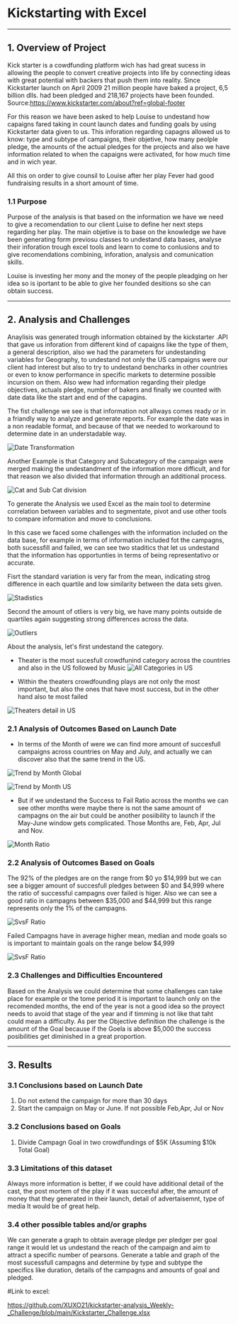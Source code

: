 # Kickstarting with Excel

---

## 1. Overview of Project

Kick starter is a cowdfunding platform wich has had great sucess in allowing the people to convert creative projects into life by connecting ideas with great potential with backers that push them into reality. Since Kickstarter launch on April 2009 21 million people have baked a project, 6,5 billion dlls. had been pledged and 218,167 projects have been founded. Source:https://www.kickstarter.com/about?ref=global-footer

For this reason we have been asked to help Louise to undestand how capaigns fared taking in count launch dates and funding goals by using Kickstarter data given to us. This inforation regarding capagns allowed us to know: type and subtype of campaigns, their objetive, how many peolple pledge, the amounts of the actual pledges for the projects and also we have information related to when the capaigns were activated, for how much time and in wich year.

All this on order to give counsil to Louise after her play Fever had good fundraising results in a short amount of time.

### 1.1 Purpose

Purpose of the analysis is that based on the information we have we need to give a recomendation to our client Luise to define her next steps regarding her play. The main objetive is to base on the knowledge we have been generating form previosu classes to undestand data bases, analyse their inforation trough excel tools and learn to come to conlusions and to give recomendations combining, inforation, analysis and comunication skills.

Louise is investing her mony and the money of the people pleadging on her idea so is iportant to be able to give her founded desitions so she can obtain success.

---

## 2. Analysis and Challenges

Anaylisis was generated trough information obtained by the kickstarter .API that gave us inforation from different kind of capaigns like the type of them, a general description, also we had the parameters for undestanding variables for Geography, to undestand not only the US campaigns were our client had interest but also to try to undestand bencharks in other countries or even to know performance in specific markets to determine possible incursion on them. Also wew had information regarding their pledge objectives, actuals pledge, number of bakers and finally we counted with date data like the start and end of the capagins.

The fist challenge we see is that information not allways comes ready or in a friandly way to analyze and generate reports. For example the date was in a non readable format, and because of that we needed to workaround to determine date in an understadable way.

![Date Transformation](/Format%20Date.png)

Another Example is that Category and Subcategory of the campaign were merged making the undestandment of the information more difficult, and for that reason we also divided that information through an additional process.

![Cat and Sub Cat division](/CatDiv.png)

To generate the Analysis we used Excel as the main tool to determine correlation between variables and to segmentate, pivot and use other tools to compare information and move to conclusions.

In this case we faced some challenges with the information included on the data base, for example in terms of information included fot the campagns, both sucessfill and failed, we can see two staditics that let us undestand that the information has opportunties in terms of being representativo or accurate.

Fisrt the standard variation is very far from the mean, indicating strog difference in each quartile and low similarity between the data sets given.

![Stadistics](/StadisticsA.png)

Second the amount of otliers is very big, we have many points outside de quartiles again suggesting strong differences across the data.

![Outliers](/StadisticsB.png)

About the analysis, let's first undestand the category. 

* Theater is the most sucesfull crowdfunind category across the countries and also in the US followed by Music
![All Categories in US](/ALLCATUS.png)

* Within the theaters crowdfounding plays are not only the most important, but also the ones that have most success, but in the other hand also te most failed

![Theaters detail in US](/US_TSUBCAT.png)

### 2.1 Analysis of Outcomes Based on Launch Date

* In terms of the Month of were we can find more amount of succesfull campaigns across countries on May and July, and actually we can discover also that the same trend in the US.

![Trend by Month Global](/Theater_Outcomes_vs_Launch.png)

![Trend by Month US](/MONTHSUS.png)

* But if we undestand the Success to Fail Ratio across the months we can see other months were maybe there is not the same amount of campagns on the air but could be another posiibility to launch if the May-June window gets complicated. Those Months are, Feb, Apr, Jul and Nov.

![Month Ratio](/monthsratio.png)

### 2.2 Analysis of Outcomes Based on Goals

The 92% of the pledges are on the range from $0 yo $14,999 but we can see a bigger amount of succesfull pledges between $0 and $4,999 where the ratio of successful campagns over failed is higer. Also we can see a good ratio in campagns between $35,000 and $44,999 but this range represents only the 1% of the campagns.

![SvsF Ratio](/Outcomes_vs_Goals.png)

Failed Campagns have in average higher mean, median and mode goals so is important to maintain goals on the range below $4,999

![SvsF Ratio](/sTADITICSgOALS.png)

### 2.3 Challenges and Difficulties Encountered

Based on the Analysis we could determine that some challenges can take place for example or the tome period it is important to launch only on the recomended months, the end of the year is not a good idea so the proyect needs to avoid that stage of the year and if timming is not like that taht could mean a difficulty. As per the Objective definition the challenge is the amount of the Goal because if the Goela is above $5,000 the success posibilities get diminished in a great proportion.

---

## 3. Results

### 3.1 Conclusions based on Launch Date

1. Do not extend the campaign for more than 30 days
2. Start the campaign on May or June. If not possible Feb,Apr, Jul or Nov 

### 3.2 Conclusions based on Goals

1. Divide Campagn Goal in two crowdfundings of $5K (Assuming $10k Total Goal)

### 3.3 Limitations of this dataset

Always more information is better, if we could have additional detail of the cast, the post mortem of the play if it was succesful after, the amount of money that they generated in their launch, detail of advertaisemnt, type of media It would be of great help.

### 3.4 other possible tables and/or graphs

We can generate a graph to obtain average pledge per pledger per goal range it would let us undestand the reach of the campaign and aim to attract a specific number of pearsons. Generate a table and graph of the most sucessfull campagns and determine by type and subtype the specifics like duration, details of the campagns and amounts of goal and pledged.

#Link to excel:

https://github.com/XUXO21/kickstarter-analysis_Weekly-_Challenge/blob/main/Kickstarter_Challenge.xlsx
